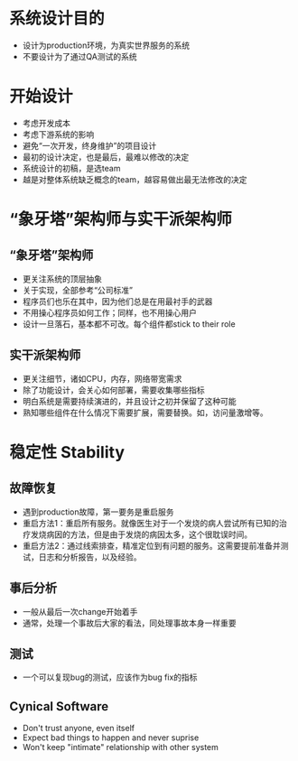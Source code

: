 # 系统设计目的
* 设计为production环境，为真实世界服务的系统
* 不要设计为了通过QA测试的系统

# 开始设计
* 考虑开发成本
* 考虑下游系统的影响
* 避免“一次开发，终身维护”的项目设计
* 最初的设计决定，也是最后，最难以修改的决定
* 系统设计的初稿，是选team
* 越是对整体系统缺乏概念的team，越容易做出最无法修改的决定

# “象牙塔”架构师与实干派架构师
## “象牙塔”架构师
* 更关注系统的顶层抽象
* 关于实现，全部参考“公司标准”
* 程序员们也乐在其中，因为他们总是在用最衬手的武器
* 不用操心程序员如何工作；同样，也不用操心用户
* 设计一旦落石，基本都不可改。每个组件都stick to their role
## 实干派架构师
* 更关注细节，诸如CPU，内存，网络带宽需求
* 除了功能设计，会关心如何部署，需要收集哪些指标
* 明白系统是需要持续演进的，并且设计之初并保留了这种可能
* 熟知哪些组件在什么情况下需要扩展，需要替换。如，访问量激增等。

# 稳定性 Stability
## 故障恢复
* 遇到production故障，第一要务是重启服务
* 重启方法1：重启所有服务。就像医生对于一个发烧的病人尝试所有已知的治疗发烧病因的方法，但是由于发烧的病因太多，这个很耽误时间。
* 重启方法2：通过线索排查，精准定位到有问题的服务。这需要提前准备并测试，日志和分析报告，以及经验。
## 事后分析
* 一般从最后一次change开始着手
* 通常，处理一个事故后大家的看法，同处理事故本身一样重要
## 测试
* 一个可以复现bug的测试，应该作为bug fix的指标
## Cynical Software
* Don't trust anyone, even itself
* Expect bad things to happen and never suprise
* Won't keep "intimate" relationship with other system
